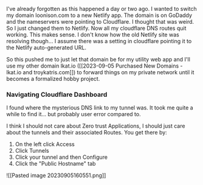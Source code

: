 I've already forgotten as this happened a day or two ago. I wanted to switch my domain loonison.com to a new Netlify app. The domain is on GoDaddy and the nameservers were pointing to Cloudflare. I thought that was weird. So I just changed them to Netlify. Now all my cloudflare DNS routes quit working. This makes sense. I don't know how the old Netlify site was resolving though... I assume there was a setting in cloudflare pointing it to the Netlify auto-generated URL. 

So this pushed me to just let that domain be for my utility web app and I'll use my other domain lkat.io ([[2023-09-05 Purchased New Domains - lkat.io and troykatris.com]]) to forward things on my private network until it becomes a formalized hobby project.

### Navigating Cloudflare Dashboard
I found where the mysterious DNS link to my tunnel was. It took me quite a while to find it... but probably user error compared to.

I think I should not care about Zero trust Applications, I should just care about the tunnels and their associated Routes. You get there by:
1. On the left click Access
2. Click Tunnels
3. Click your tunnel and then Configure
4. Click the "Public Hostname" tab

![[Pasted image 20230905160551.png]]